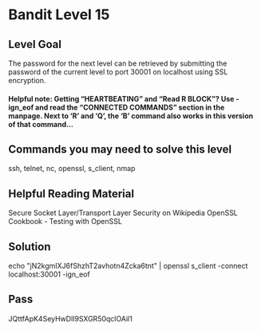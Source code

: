 # Bandit Level 15
## Level Goal
The password for the next level can be retrieved by submitting the password of the current level to port 30001 on localhost using SSL encryption.

#### Helpful note: Getting “HEARTBEATING” and “Read R BLOCK”? Use -ign_eof and read the “CONNECTED COMMANDS” section in the manpage. Next to ‘R’ and ‘Q’, the ‘B’ command also works in this version of that command…

## Commands you may need to solve this level
ssh, telnet, nc, openssl, s_client, nmap

## Helpful Reading Material
Secure Socket Layer/Transport Layer Security on Wikipedia
OpenSSL Cookbook - Testing with OpenSSL

## Solution
echo "jN2kgmIXJ6fShzhT2avhotn4Zcka6tnt" | openssl s_client -connect localhost:30001 -ign_eof

## Pass
JQttfApK4SeyHwDlI9SXGR50qclOAil1